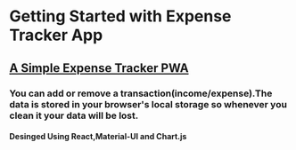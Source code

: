 # Getting Started with Expense Tracker App

## [A Simple Expense Tracker PWA](https://sibesh1.github.io/expensetracker)

### You can add or remove a transaction(income/expense).The data is stored in your browser's local storage so whenever you clean it your data will be lost.

#### Desinged Using React,Material-UI and Chart.js
